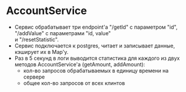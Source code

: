 # AccountService
* Сервис обрабатывает три endpoint'а "/getId" с параметром "id", "/addValue" с параметрами "id, value"  
и "/resetStatistic".
* Сервис подключается к postgres, читает и записывает данные, кэширует их в Map'у.
* Раз в 5 секунд в логи выводится статистика для каждого из двух методов AccountService'а (getAmount, addAmount):
    - кол-во запросов обрабатываемых в единицу времени на сервере
    - общее кол-во запросов от всех клинтов